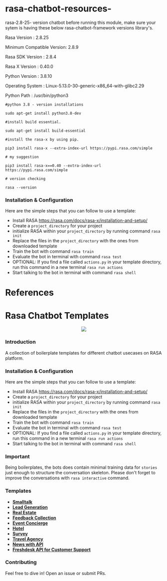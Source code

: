 # rasa-chatbot-resources-
rasa-2.8-25- version chatbot
before running this module, make sure your sytem is having these below rasa-chatbot-framework versions library's.

Rasa Version      :         2.8.25

Minimum Compatible Version: 2.8.9

Rasa SDK Version  :         2.8.4

Rasa X Version    :         0.40.0

Python Version    :         3.8.10

Operating System  :         Linux-5.13.0-30-generic-x86_64-with-glibc2.29

Python Path       :         /usr/bin/python3

``` 
#python 3.8 - version installations

sudo apt-get install python3.8-dev
```
```
#install build essential.

sudo apt-get install build-essential
```

```
#install the rasa-x by using pip.

pip3 install rasa-x --extra-index-url https://pypi.rasa.com/simple

```

```
# my suggestion

pip3 install rasa-x==0.40 --extra-index-url https://pypi.rasa.com/simple
```


```
# version checking

rasa --version
```

### Installation & Configuration
Here are the simple steps that you can follow to use a template:
* Install RASA https://rasa.com/docs/rasa-x/installation-and-setup/ 
* Create a `project_directory` for your project
* initialize RASA within your `project_directory` by running command `rasa init` 
* Replace the files in the `project_directory` with the ones from downloaded template
* Train the bot with command `rasa train`
* Evaluate the bot in terminal with command `rasa test`
* OPTIONAL: If you find a file called `actions.py` in your template directory, run this command in a new terminal `rasa run actions`
* Start talking to the bot in terminal with command `rasa shell`

# References 
# Rasa Chatbot Templates

<p align="center"><img src="https://i.ibb.co/R0Gz8SY/Rasa-Chatbot-Templates.png"></p>

### Introduction
A collection of boilerplate templates for different chatbot usecases on RASA platform.

### Installation & Configuration
Here are the simple steps that you can follow to use a template:
* Install RASA https://rasa.com/docs/rasa-x/installation-and-setup/ 
* Create a `project_directory` for your project
* initialize RASA within your `project_directory` by running command `rasa init` 
* Replace the files in the `project_directory` with the ones from downloaded template
* Train the bot with command `rasa train`
* Evaluate the bot in terminal with command `rasa test`
* OPTIONAL: If you find a file called `actions.py` in your template directory, run this command in a new terminal `rasa run actions`
* Start talking to the bot in terminal with command `rasa shell`

### Important
Being boilerplates, the bots does contain minimal training data for `stories` just enough to structure the conversation skeleton. Please don't forget to improve the conversations with `rasa interactive` command.

### Templates
- **[Smalltalk](https://github.com/cedextech/Rasa-Chatbot-Templates/tree/master/01_smalltalk_bot)**
- **[Lead Generation](https://github.com/cedextech/Rasa-Chatbot-Templates/tree/master/02_lead_bot)**
- **[Real Estate](https://github.com/cedextech/Rasa-Chatbot-Templates/tree/master/03_real_estate_bot)**
- **[Feedback Collection](https://github.com/cedextech/Rasa-Chatbot-Templates/tree/master/04_feedback_bot)**
- **[Event Concierge](https://github.com/cedextech/Rasa-Chatbot-Templates/tree/master/05_event_bot)**
- **[Hotel](https://github.com/cedextech/Rasa-Chatbot-Templates/tree/master/06_hotel_bot)**
- **[Survey](https://github.com/cedextech/Rasa-Chatbot-Templates/tree/master/07_survey_bot)**
- **[Travel Agency](https://github.com/cedextech/Rasa-Chatbot-Templates/tree/master/08_travel_agency_bot)**
- **[News with API](https://github.com/cedextech/rasa-chatbot-templates/tree/master/09_news_api)**
- **[Freshdesk API for Customer Support](https://github.com/cedextech/rasa-chatbot-templates/tree/master/10_freshdesk_customer_support_bot)**

### Contributing
Feel free to dive in! Open an issue or submit PRs.
